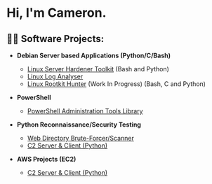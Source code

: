 <h1>Hi, I'm Cameron. </h1>
<h2>👨‍💻 Software Projects:</h2>

- <b>Debian Server based Applications (Python/C/Bash)</b>

  - [Linux Server Hardener Toolkit](https://github.com/cwsecur1ty/Debian-Hardener-Toolkit) (Bash and Python)
  - [Linux Log Analyser](https://github.com/cwsecur1ty/Linux-Log-Analyser)
  - [Linux Rootkit Hunter](https://github.com/cwsecur1ty/RootGuard) (Work In Progress) (Bash, C and Python)
- <b>PowerShell</b>

  - [PowerShell Administration Tools Library](https://github.com/cwsecur1ty/PowerShell-Scripts)

- <b>Python Reconnaissance/Security Testing</b>

  - [Web Directory Brute-Forcer/Scanner](https://github.com/cwsecur1ty/URLHunter)
  - [C2 Server & Client (Python)](https://github.com/cwsecur1ty/C2-Server)

- <b>AWS Projects (EC2)</b>

  - [C2 Server & Client (Python)](https://github.com/cwsecur1ty/C2-Server)


